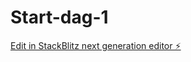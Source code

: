 # Start-dag-1

[Edit in StackBlitz next generation editor ⚡️](https://stackblitz.com/~/github.com/ThereseGlode/Start-dag-1)